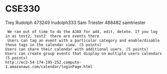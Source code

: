 # CSE330
Trey Rudolph 473249 lrudolph333 Sam Triester 488482 samtriester
     
     We ran out of time to do the AJAX for add, edit, delete. If you log in as test2, test2  there are events there
     Users can tag an event with a particular category and enable/disable those tags in the calendar view. (5 points)
    Users can share their calendar with additional users. (5 points)
    Users can create group events that display on multiple users calendars (5 points)
    http://ec2-54-174-195-252.compute-1.amazonaws.com/calendar/loginPage.html
